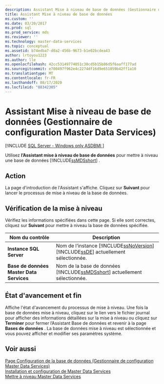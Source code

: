 ```yaml
---
description: Assistant Mise à niveau de base de données (Gestionnaire de configuration Master Data Services)
title: Assistant Mise à niveau de base de données
ms.custom: ''
ms.date: 03/20/2017
ms.prod: sql
ms.prod_service: mds
ms.reviewer: ''
ms.technology: master-data-services
ms.topic: conceptual
ms.assetid: b74edba7-d0a2-456b-9673-b1e02bcdea43
author: lrtoyou1223
ms.author: lle
ms.openlocfilehash: 42cc53149774051c38cd5b15b86d5f6aaff177ad
ms.sourcegitcommit: e700497f962e4c2274df16d9e651059b42ff1a10
ms.translationtype: MT
ms.contentlocale: fr-FR
ms.lasthandoff: 08/17/2020
ms.locfileid: "88342305"
---
```

# <a name="upgrade-database-wizard-master-data-services-configuration-manager"></a>Assistant Mise à niveau de base de données (Gestionnaire de configuration Master Data Services)

[!INCLUDE [SQL Server - Windows only ASDBMI  ](../includes/applies-to-version/sql-windows-only-asdbmi.md)]

  Utilisez **l’Assistant mise à niveau de base de données** pour mettre à niveau une base de données [!INCLUDE[ssMDSshort](../includes/ssmdsshort-md.md)] .  
  
## <a name="action"></a>Action  
 La page d'introduction de l'Assistant s'affiche. Cliquez sur **Suivant** pour lancer le processus de mise à niveau de la base de données.  
  
## <a name="upgrade-review"></a>Vérification de la mise à niveau  
 Vérifiez les informations spécifiées dans cette page. Si elle sont correctes, cliquez sur **Suivant** pour mettre à niveau la base de données spécifiée.  
  
|Nom du contrôle|Description|  
|------------------|-----------------|  
|**Instance SQL Server**|Nom de l’instance [!INCLUDE[ssNoVersion](../includes/ssnoversion-md.md)][!INCLUDE[ssDE](../includes/ssde-md.md)] actuellement sélectionnée.|  
|**Base de données Master Data Services**|Nom de la base de données [!INCLUDE[ssMDSshort](../includes/ssmdsshort-md.md)] actuellement sélectionnée.|  
  
## <a name="progress-and-finish"></a>État d'avancement et fin  
 Affiche l'état d'avancement du processus de mise à niveau. Une fois la base de données mise à niveau, cliquez sur le lien vers le fichier journal pour afficher des informations détaillées sur la mise à niveau ou cliquez sur **Terminer** pour fermer l’Assistant Base de données et revenir à la page **Bases de données** . La base de données mise à niveau est sélectionnée et vous pouvez afficher et modifier ses paramètres système.  
  
## <a name="see-also"></a>Voir aussi  
 [Page Configuration de la base de données &#40;Gestionnaire de configuration Master Data Services&#41;](../master-data-services/database-configuration-page-master-data-services-configuration-manager.md)   
[Installation et configuration de Master Data Services](../master-data-services/master-data-services-installation-and-configuration.md)  
 [Mettre à niveau Master Data Services](../database-engine/install-windows/upgrade-master-data-services.md)  
  
  
